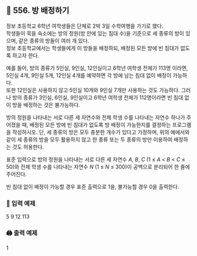 ## 🏁 556. 방 배정하기
정보 초등학교 6학년 여학생들은 단체로 2박 3일 수학여행을 가기로 했다. 
<br>학생들이 묵을 숙소에는 방의 정원(방 안에 있는 침대 수)을 기준으로 세 종류의 방이 있으며, 같은 종류의 방들이 여러 개 있다. 
<br>정보 초등학교에서는 학생들에게 이 방들을 배정하되, 배정된 모든 방에 빈 침대가 없도록 하고자 한다.

예를 들어, 방의 종류가 5인실, 9인실, 12인실이고 6학년 여학생 전체가 113명 이라면, 5인실 4개, 9인실 5개, 12인실 4개를 예약하면 각 방에 남는 침대 없이 배정이 가능하다. 
<br>또한 12인실은 사용하지 않고 5인실 10개와 9인실 7개만 사용하는 것도 가능하다. 그러나 방의 종류가 3인실, 6인실, 9인실이고 6학년 여학생 전체가 112명이라면 빈 침대 없이 방을 배정하는 것은 불가능하다.

방의 정원을 나타내는 서로 다른 세 자연수와 전체 학생 수를 나타내는 자연수 하나가 주어졌을 때, 배정된 모든 방에 빈 침대가 없도록 방 배정이 가능한지를 결정하는 프로그램을 작성하시오. 단, 세 종류의 방은 모두 충분한 개수가 있다고 가정하며, 위의 예에서와 같이 세 종류의 방을 모두 활용하지 않고 한 종류 또는 두 종류의 방만 이용하여 배정하는 것도 허용한다.

표준 입력으로 방의 정원을 나타내는 서로 다른 세 자연수 $A$, $B$, $C$ (1 ≤ $A$ < $B$ < $C$ ≤ 50)와 전체 학생 수를 나타내는 자연수 $N$ (1 ≤ $N$ ≤ 300)이 공백으로 분리되어 한 줄에 주어진다.

빈 침대 없이 배정이 가능할 경우 표준 출력으로 1을, 불가능할 경우 0을 출력한다.

### 📝 입력 예제
5 9 12 113

### 🖨️ 출력 예제
1